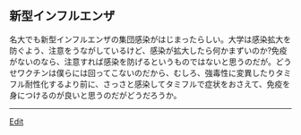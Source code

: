 ---
---
## 新型インフルエンザ
名大でも新型インフルエンザの集団感染がはじまったらしい。大学は感染拡大を防ぐよう、注意をうながしているけど、感染が拡大したら何かまずいのか?免疫がないのなら、注意すれば感染を防げるというものではないと思うのだが。どうせワクチンは僕らには回ってこないのだから、むしろ、強毒性に変異したりタミフル耐性化するより前に、さっさと感染してタミフルで症状をおさえて、免疫を身につけるのが良いと思うのだがどうだろうか。
<!--  -->



----
[Edit](https://github.com/vitroid/vitroid.github.io/edit/master/MD/雑記_2009-9-1.md)

